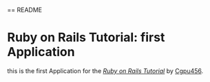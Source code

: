 == README

# Ruby on Rails Tutorial: first Application

this is the first Application for the 
[*Ruby on Rails Tutorial*](http://railstutorial.org/)
by [Cgpu456](http://cgpu456.com).
